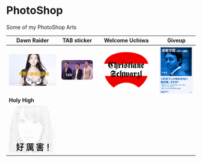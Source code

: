 # PhotoShop
Some of my PhotoShop Arts


|**Dawn Raider**|TAB sticker|Welcome Uchiwa|Giveup|
|-----------|-----------|--------------|------|
|![lin photo][lin]|![TAB sticker][TAB]|![uchiwa front][front]|![GiveUp cover][GiveUp]|
|**Holy High**||||
|![HH cover][HH]||||

[lin]:https://github.com/hanzg2014/PhotoShop/blob/master/DawnRaider/parody2.JPG
[TAB]:https://github.com/hanzg2014/PhotoShop/blob/master/TAB/tab_1.png
[front]:https://github.com/hanzg2014/PhotoShop/blob/master/WelcomeUchiwa/Front.png
[GiveUp]:https://github.com/hanzg2014/PhotoShop/blob/master/GiveUp/giveup.png
[HH]:https://github.com/hanzg2014/PhotoShop/blob/master/HolyHigh/HolyHigh_2_4.png
